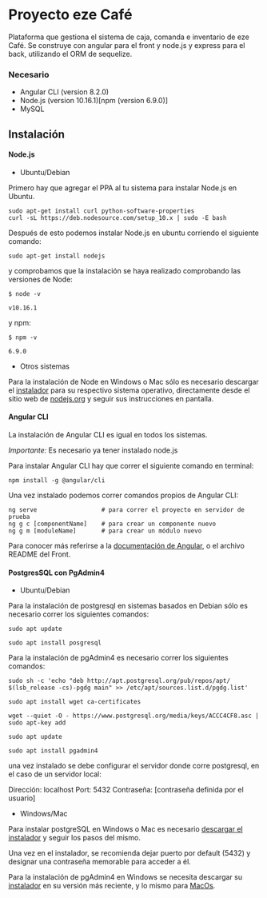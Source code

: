 # Proyecto eze Café

Plataforma que gestiona el sistema de caja, comanda e inventario de eze Café. Se construye con angular para el front y node.js y express para el back, utilizando el ORM de sequelize.

### Necesario

* Angular CLI (version 8.2.0)
* Node.js (version 10.16.1)[npm (version 6.9.0)]
* MySQL

## Instalación

#### Node.js 

* Ubuntu/Debian

Primero hay que agregar el PPA al tu sistema para instalar Node.js en Ubuntu.
```
sudo apt-get install curl python-software-properties
curl -sL https://deb.nodesource.com/setup_10.x | sudo -E bash 
```

Después de esto podemos instalar Node.js en ubuntu corriendo el siguiente comando:
```
sudo apt-get install nodejs
```

y comprobamos que la instalación se haya realizado comprobando las versiones de Node:
```
$ node -v 

v10.16.1
```
y npm: 
```
$ npm -v 

6.9.0
```
* Otros sistemas

Para la instalación de Node en Windows o Mac sólo es necesario descargar el [instalador](https://nodejs.org/en/#download) para su respectivo sistema operativo, directamente desde el sitio web de [nodejs.org](https://nodejs.org/en/) y seguir sus instrucciones en pantalla.

#### Angular CLI

La instalación de Angular CLI es igual en todos los sistemas. 

*Importante:* Es necesario ya tener instalado node.js

Para instalar Angular CLI hay que correr el siguiente comando en terminal:
```
npm install -g @angular/cli
```

Una vez instalado podemos correr comandos propios de Angular CLI:
```
ng serve                  # para correr el proyecto en servidor de prueba
ng g c [componentName]    # para crear un componente nuevo
ng g m [moduleName]       # para crear un módulo nuevo
```
Para conocer más referirse a la [documentación de Angular](https://angular.io/cli), o el archivo README del Front.

#### PostgresSQL con PgAdmin4

* Ubuntu/Debian

Para la instalación de postgresql en sistemas basados en Debian sólo es necesario correr los siguientes comandos:
```
sudo apt update

sudo apt install posgresql
```

Para la instalación de pgAdmin4 es necesario correr los siguientes comandos:
```
sudo sh -c 'echo "deb http://apt.postgresql.org/pub/repos/apt/ $(lsb_release -cs)-pgdg main" >> /etc/apt/sources.list.d/pgdg.list'

sudo apt install wget ca-certificates

wget --quiet -O - https://www.postgresql.org/media/keys/ACCC4CF8.asc | sudo apt-key add

sudo apt update

sudo apt install pgadmin4
```
una vez instalado se debe configurar el servidor donde corre postgresql, en el caso de un servidor local:

Dirección: localhost
Port: 5432
Contraseña: [contraseña definida por el usuario]

* Windows/Mac

Para instalar postgreSQL en Windows o Mac es necesario [descargar el instalador](https://www.enterprisedb.com/downloads/postgres-postgresql-downloads) y seguir los pasos del mismo. 

Una vez en el instalador, se recomienda dejar puerto por default (5432) y designar una contraseña memorable para acceder a él. 

Para la instalación de pgAdmin4 en Windows se necesita descargar su [instalador](https://www.pgadmin.org/download/pgadmin-4-windows/) en su versión más reciente, y lo mismo para [MacOs](https://www.pgadmin.org/download/pgadmin-4-macos/).
